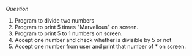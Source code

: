 *Question*

1. Program to divide two numbers
2. Program to print 5 times "Marvellous" on screen.
3. Program to print 5 to 1 numbers on screen.
4. Accept one number and check whether is divisible by 5 or not 
5. Accept one number from user and print that number of * on screen.

